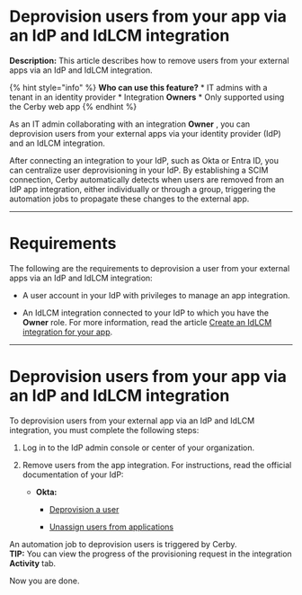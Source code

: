 # Deprovision users from your app via an IdP and IdLCM integration

**Description:** This article describes how to remove users from your external apps via an IdP and IdLCM integration.

{% hint style="info" %} **Who can use this feature?** * IT admins with a
tenant in an identity provider * Integration **Owners** * Only supported using
the Cerby web app {% endhint %}

As an IT admin collaborating with an integration **Owner** , you can
deprovision users from your external apps via your identity provider (IdP) and
an IdLCM integration.

After connecting an integration to your IdP, such as Okta or Entra ID, you can
centralize user deprovisioning in your IdP. By establishing a SCIM connection,
Cerby automatically detects when users are removed from an IdP app
integration, either individually or through a group, triggering the automation
jobs to propagate these changes to the external app.

* * *

# Requirements

The following are the requirements to deprovision a user from your external
apps via an IdP and IdLCM integration:

  * A user account in your IdP with privileges to manage an app integration.

  * An IdLCM integration connected to your IdP to which you have the **Owner** role. For more information, read the article [Create an IdLCM integration for your app](https://help.cerby.com/en/articles/11643479-create-an-idlcm-integration-for-your-app).

* * *

# Deprovision users from your app via an IdP and IdLCM integration

To deprovision users from your external app via an IdP and IdLCM integration,
you must complete the following steps:

  1. Log in to the IdP admin console or center of your organization.

  2. Remove users from the app integration. For instructions, read the official documentation of your IdP:

     * **Okta:**

       * [Deprovision a user](https://help.okta.com/en-us/content/topics/provisioning/lcm/lcm-deprovision-user.htm)

       * [Unassign users from applications](https://help.okta.com/en-us/content/topics/users-groups-profiles/usgp-unassign-apps.htm)

An automation job to deprovision users is triggered by Cerby.  
**TIP:** You can view the progress of the provisioning request in the
integration **Activity** tab.

Now you are done.

